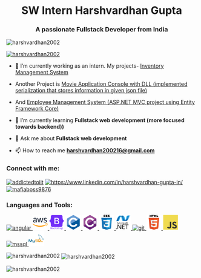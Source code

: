 <h1 align="center">SW Intern Harshvardhan Gupta</h1>
<h3 align="center">A passionate Fullstack Developer from India</h3>

<p align="left"> <img src="https://komarev.com/ghpvc/?username=harshvardhan2002&label=Profile%20views&color=0e75b6&style=flat" alt="harshvardhan2002" /> </p>

<p align="left"> <a href="https://github.com/ryo-ma/github-profile-trophy"><img src="https://github-profile-trophy.vercel.app/?username=harshvardhan2002" alt="harshvardhan2002" /></a> </p>

- 🔭 I’m currently working as an intern. My projects- [Inventory Management System](https://github.com/harshvardhan2002/InventoryManagementSystem)

- Another Project is [Movie Application Console with DLL (implemented serialization that stores information in given json file)](https://github.com/harshvardhan2002/MovieAppMiniProject)

- And [Employee Management System (ASP.NET MVC project using Entity Framework Core)](https://github.com/harshvardhan2002/EmployeeMVCWithEFCore)

- 🌱 I’m currently learning **Fullstack web development (more focused towards backend))**

- 💬 Ask me about **Fullstack web development**

- 📫 How to reach me **harshvardhan200216@gmail.com**

<h3 align="left">Connect with me:</h3>
<p align="left">
<a href="https://twitter.com/addictedtoiit" target="blank"><img align="center" src="https://raw.githubusercontent.com/rahuldkjain/github-profile-readme-generator/master/src/images/icons/Social/twitter.svg" alt="addictedtoiit" height="30" width="40" /></a>
<a href="https://linkedin.com/in/https://www.linkedin.com/in/harshvardhan-gupta-in/" target="blank"><img align="center" src="https://raw.githubusercontent.com/rahuldkjain/github-profile-readme-generator/master/src/images/icons/Social/linked-in-alt.svg" alt="https://www.linkedin.com/in/harshvardhan-gupta-in/" height="30" width="40" /></a>
<a href="https://instagram.com/mafiaboss9876" target="blank"><img align="center" src="https://raw.githubusercontent.com/rahuldkjain/github-profile-readme-generator/master/src/images/icons/Social/instagram.svg" alt="mafiaboss9876" height="30" width="40" /></a>
</p>

<h3 align="left">Languages and Tools:</h3>
<p align="left"> <a href="https://angular.io" target="_blank" rel="noreferrer"> <img src="https://angular.io/assets/images/logos/angular/angular.svg" alt="angular" width="40" height="40"/> </a> <a href="https://aws.amazon.com" target="_blank" rel="noreferrer"> <img src="https://raw.githubusercontent.com/devicons/devicon/master/icons/amazonwebservices/amazonwebservices-original-wordmark.svg" alt="aws" width="40" height="40"/> </a> <a href="https://getbootstrap.com" target="_blank" rel="noreferrer"> <img src="https://raw.githubusercontent.com/devicons/devicon/master/icons/bootstrap/bootstrap-plain-wordmark.svg" alt="bootstrap" width="40" height="40"/> </a> <a href="https://www.cprogramming.com/" target="_blank" rel="noreferrer"> <img src="https://raw.githubusercontent.com/devicons/devicon/master/icons/c/c-original.svg" alt="c" width="40" height="40"/> </a> <a href="https://www.w3schools.com/cs/" target="_blank" rel="noreferrer"> <img src="https://raw.githubusercontent.com/devicons/devicon/master/icons/csharp/csharp-original.svg" alt="csharp" width="40" height="40"/> </a> <a href="https://www.w3schools.com/css/" target="_blank" rel="noreferrer"> <img src="https://raw.githubusercontent.com/devicons/devicon/master/icons/css3/css3-original-wordmark.svg" alt="css3" width="40" height="40"/> </a> <a href="https://dotnet.microsoft.com/" target="_blank" rel="noreferrer"> <img src="https://raw.githubusercontent.com/devicons/devicon/master/icons/dot-net/dot-net-original-wordmark.svg" alt="dotnet" width="40" height="40"/> </a> <a href="https://git-scm.com/" target="_blank" rel="noreferrer"> <img src="https://www.vectorlogo.zone/logos/git-scm/git-scm-icon.svg" alt="git" width="40" height="40"/> </a> <a href="https://www.w3.org/html/" target="_blank" rel="noreferrer"> <img src="https://raw.githubusercontent.com/devicons/devicon/master/icons/html5/html5-original-wordmark.svg" alt="html5" width="40" height="40"/> </a> <a href="https://developer.mozilla.org/en-US/docs/Web/JavaScript" target="_blank" rel="noreferrer"> <img src="https://raw.githubusercontent.com/devicons/devicon/master/icons/javascript/javascript-original.svg" alt="javascript" width="40" height="40"/> </a> <a href="https://www.microsoft.com/en-us/sql-server" target="_blank" rel="noreferrer"> <img src="https://www.svgrepo.com/show/303229/microsoft-sql-server-logo.svg" alt="mssql" width="40" height="40"/> </a> <a href="https://www.mysql.com/" target="_blank" rel="noreferrer"> <img src="https://raw.githubusercontent.com/devicons/devicon/master/icons/mysql/mysql-original-wordmark.svg" alt="mysql" width="40" height="40"/> </a> </p>

<p><img align="left" src="https://github-readme-stats.vercel.app/api/top-langs?username=harshvardhan2002&show_icons=true&locale=en&layout=compact" alt="harshvardhan2002" /></p>

<p>&nbsp;<img align="center" src="https://github-readme-stats.vercel.app/api?username=harshvardhan2002&show_icons=true&locale=en" alt="harshvardhan2002" /></p>

<p><img align="center" src="https://github-readme-streak-stats.herokuapp.com/?user=harshvardhan2002&" alt="harshvardhan2002" /></p>
